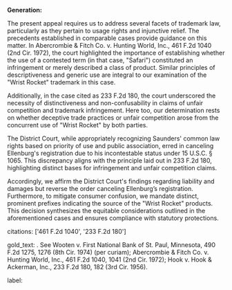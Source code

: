 **Generation:**

The present appeal requires us to address several facets of trademark law, particularly as they pertain to usage rights and injunctive relief. The precedents established in comparable cases provide guidance on this matter. In Abercrombie & Fitch Co. v. Hunting World, Inc., 461 F.2d 1040 (2nd Cir. 1972), the court highlighted the importance of establishing whether the use of a contested term (in that case, "Safari") constituted an infringement or merely described a class of product. Similar principles of descriptiveness and generic use are integral to our examination of the "Wrist Rocket" trademark in this case.

Additionally, in the case cited as 233 F.2d 180, the court underscored the necessity of distinctiveness and non-confusability in claims of unfair competition and trademark infringement. Here too, our determination rests on whether deceptive trade practices or unfair competition arose from the concurrent use of "Wrist Rocket" by both parties.

The District Court, while appropriately recognizing Saunders' common law rights based on priority of use and public association, erred in canceling Ellenburg's registration due to his incontestable status under 15 U.S.C. § 1065. This discrepancy aligns with the principle laid out in 233 F.2d 180, highlighting distinct bases for infringement and unfair competition claims.

Accordingly, we affirm the District Court's findings regarding liability and damages but reverse the order canceling Ellenburg’s registration. Furthermore, to mitigate consumer confusion, we mandate distinct, prominent prefixes indicating the source of the "Wrist Rocket" products. This decision synthesizes the equitable considerations outlined in the aforementioned cases and ensures compliance with statutory protections.

citations: ['461 F.2d 1040', '233 F.2d 180']

gold_text: . See Wooten v. First National Bank of St. Paul, Minnesota, 490 F.2d 1275, 1276 (8th Cir. 1974) (per curiam); Abercrombie & Fitch Co. v. Hunting World, Inc., 461 F.2d 1040, 1041 (2nd Cir. 1972); Hook v. Hook & Ackerman, Inc., 233 F.2d 180, 182 (3rd Cir. 1956).

label: 